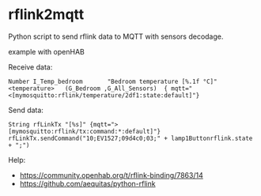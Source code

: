 # rflink2mqtt
Python script to send rflink data to MQTT with sensors decodage.

example with openHAB

Receive data:
```
Number I_Temp_bedroom 		"Bedroom temperature [%.1f °C]"	<temperature>	(G_Bedroom ,G_All_Sensors)	{ mqtt="<[mymosquitto:rflink/temperature/2df1:state:default]"}
```
Send data:
```
String rfLinkTx "[%s]" {mqtt=">[mymosquitto:rflink/tx:command:*:default]"}
rfLinkTx.sendCommand("10;EV1527;09d4c0;03;" + lamp1Buttonrflink.state + ";")
```

Help: 
- https://community.openhab.org/t/rflink-binding/7863/14
- https://github.com/aequitas/python-rflink
